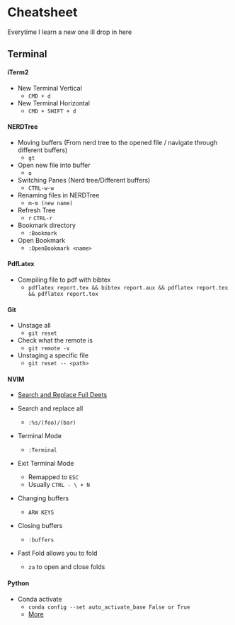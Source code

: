 # Cheatsheet

Everytime I learn a new one ill drop in here

## Terminal

#### iTerm2

- New Terminal Vertical
    - ``CMD + d ``
- New Terminal Horizontal
    - ``CMD + SHIFT + d ``

#### NERDTree

- Moving buffers (From nerd tree to the opened file / navigate through different buffers)
    - ``gt``
- Open new file into buffer
    - ``o``
- Switching Panes (Nerd tree/Different buffers)
    - ``CTRL-w-w``
- Renaming files in NERDTree
    - ``m-m (new name)``
- Refresh Tree
    - ``r`` ``CTRL-r``
- Bookmark directory
    - ``:Bookmark``
- Open Bookmark 
    - ``:OpenBookmark <name>``

#### PdfLatex

- Compiling file to pdf with bibtex
    - ``pdflatex report.tex && bibtex report.aux && pdflatex report.tex && pdflatex report.tex`` 

#### Git

- Unstage all
    - ``git reset``
- Check what the remote is
    - ``git remote -v``
- Unstaging a specific file
    - ``git reset -- <path>``

#### NVIM

- [Search and Replace Full Deets](https://vim.fandom.com/wiki/Search_and_replace)

- Search and replace all
    - ``:%s/(foo)/(bar)`` 

- Terminal Mode 
    - ``:Terminal``

- Exit Terminal Mode 
    - Remapped to ``ESC``
    - Usually `` CTRL - \ + N ``

- Changing buffers
    - `` ARW KEYS `` 

- Closing buffers 
    - `` :buffers `` 

- Fast Fold allows you to fold
    - `` za `` to open and close folds

#### Python

- Conda activate
    - ``conda config --set auto_activate_base False or True``
    - [More](https://docs.anaconda.com/anaconda/install/mac-os/)
